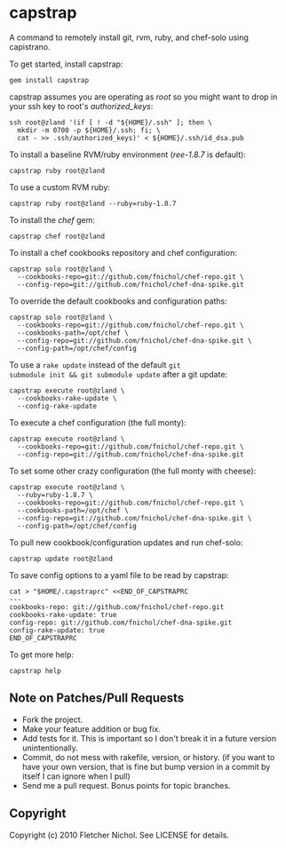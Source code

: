 # capstrap

A command to remotely install git, rvm, ruby, and chef-solo using capistrano.

To get started, install capstrap:

    gem install capstrap

capstrap assumes you are operating as *root* so you might want to drop in
your ssh key to root's *authorized_keys*:

    ssh root@zland '(if [ ! -d "${HOME}/.ssh" ]; then \
      mkdir -m 0700 -p ${HOME}/.ssh; fi; \
      cat - >> .ssh/authorized_keys)' < ${HOME}/.ssh/id_dsa.pub

To install a baseline RVM/ruby environment (*ree-1.8.7* is default):

    capstrap ruby root@zland

To use a custom RVM ruby:

    capstrap ruby root@zland --ruby=ruby-1.8.7

To install the *chef* gem:

    capstrap chef root@zland

To install a chef cookbooks repository and chef configuration:

    capstrap solo root@zland \
      --cookbooks-repo=git://github.com/fnichol/chef-repo.git \
      --config-repo=git://github.com/fnichol/chef-dna-spike.git

To override the default cookbooks and configuration paths:

    capstrap solo root@zland \
      --cookbooks-repo=git://github.com/fnichol/chef-repo.git \
      --cookbooks-path=/opt/chef \
      --config-repo=git://github.com/fnichol/chef-dna-spike.git \
      --config-path=/opt/chef/config

To use a <code>rake update</code> instead of the default 
<code>git submodule init && git submodule update</code> after a git update:

    capstrap execute root@zland \
      --cookbooks-rake-update \
      --config-rake-update

To execute a chef configuration (the full monty):

    capstrap execute root@zland \
      --cookbooks-repo=git://github.com/fnichol/chef-repo.git \
      --config-repo=git://github.com/fnichol/chef-dna-spike.git

To set some other crazy configuration (the full monty with cheese):

    capstrap execute root@zland \
      --ruby=ruby-1.8.7 \
      --cookbooks-repo=git://github.com/fnichol/chef-repo.git \
      --cookbooks-path=/opt/chef \
      --config-repo=git://github.com/fnichol/chef-dna-spike.git \
      --config-path=/opt/chef/config

To pull new cookbook/configuration updates and run chef-solo:

    capstrap update root@zland

To save config options to a yaml file to be read by capstrap:

    cat > "$HOME/.capstraprc" <<END_OF_CAPSTRAPRC
    ---
    cookbooks-repo: git://github.com/fnichol/chef-repo.git
    cookbooks-rake-update: true
    config-repo: git://github.com/fnichol/chef-dna-spike.git
    config-rake-update: true
    END_OF_CAPSTRAPRC

To get more help:

    capstrap help

## Note on Patches/Pull Requests
 
* Fork the project.
* Make your feature addition or bug fix.
* Add tests for it. This is important so I don't break it in a
  future version unintentionally.
* Commit, do not mess with rakefile, version, or history.
  (if you want to have your own version, that is fine but bump version in a commit by itself I can ignore when I pull)
* Send me a pull request. Bonus points for topic branches.

## Copyright

Copyright (c) 2010 Fletcher Nichol. See LICENSE for details.
